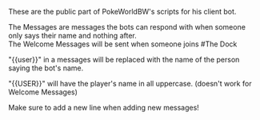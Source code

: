 These are the public part of PokeWorldBW's scripts for his client bot.

The Messages are messages the bots can respond with when someone only says their name and nothing after.                
The Welcome Messages will be sent when someone joins #The Dock

"{{user}}" in a messages will be replaced with the name of the person saying the bot's name.

"{{USER}}" will have the player's name in all uppercase. (doesn't work for Welcome Messages)

Make sure to add a new line when adding new messages!